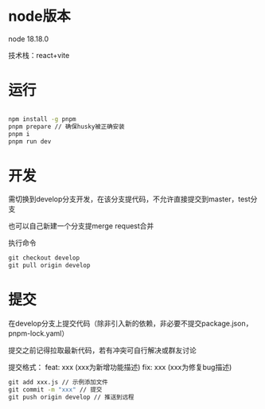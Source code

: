 # node版本
node 18.18.0

技术栈：react+vite

# 运行
``` cmd

npm install -g pnpm
pnpm prepare // 确保husky被正确安装
pnpm i
pnpm run dev
```
# 开发
需切换到develop分支开发，在该分支提代码，不允许直接提交到master，test分支

也可以自己新建一个分支提merge request合并

执行命令

``` cmd
git checkout develop
git pull origin develop
```
# 提交
在develop分支上提交代码（除非引入新的依赖，非必要不提交package.json，pnpm-lock.yaml）

提交之前记得拉取最新代码，若有冲突可自行解决或群友讨论

提交格式：
feat: xxx (xxx为新增功能描述)
fix: xxx (xxx为修复bug描述)

``` cmd
git add xxx.js // 示例添加文件
git commit -m "xxx" // 提交
git push origin develop // 推送到远程
```